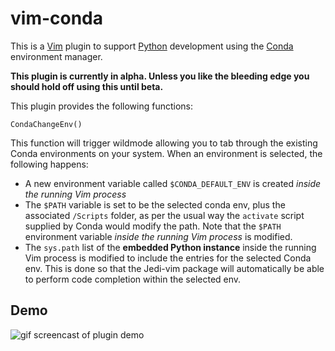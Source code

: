 # vim-conda

This is a [Vim](http://www.vim.org/) plugin to support [Python](https://www.python.org/) development using the [Conda](http://conda.pydata.org/docs/) environment manager.

**This plugin is currently in alpha. Unless you like the bleeding edge you should hold off using this until beta.**

This plugin provides the following functions:
```
CondaChangeEnv()
```
This function will trigger wildmode allowing you to tab through the existing Conda environments on your system. When an environment is selected, the following happens: 
- A new environment variable called `$CONDA_DEFAULT_ENV` is created *inside the running Vim process*
- The `$PATH` variable is set to be the selected conda env, plus the associated `/Scripts` folder, as per the usual way the `activate` script supplied by Conda would modify the path. Note that the `$PATH` environment variable *inside the running Vim process* is modified.
- The `sys.path` list of the **embedded Python instance** inside the running Vim process is modified to include the entries for the selected Conda env.  This is done so that the Jedi-vim package will automatically be able to perform code completion within the selected env.

Demo
----

![gif screencast of plugin demo](https://github.com/cjrh/vim-conda/blob/master/demo.gif)
